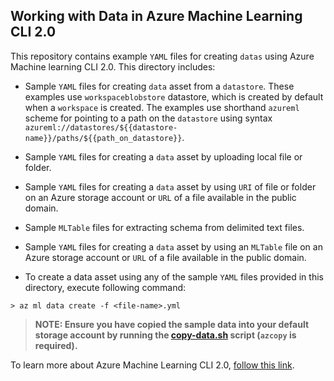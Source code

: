 ## Working with Data in Azure Machine Learning CLI 2.0
This repository contains example `YAML` files for creating `datas` using Azure Machine learning CLI 2.0. This directory includes:

- Sample `YAML` files for creating `data` asset from a `datastore`. These examples use `workspaceblobstore` datastore, which is created by default when a `workspace` is created. The examples use shorthand `azureml` scheme for pointing to a path on the `datastore` using syntax `azureml://datastores/${{datastore-name}}/paths/${{path_on_datastore}}`. 
- Sample `YAML` files for creating a `data` asset by uploading local file or folder.
- Sample `YAML` files for creating a `data` asset by using `URI` of file or folder on an Azure storage account or `URL` of a file available in the public domain.
- Sample `MLTable` files for extracting schema from delimited text files.
- Sample `YAML` files for creating a `data` asset by using an `MLTable` file on an Azure storage account or `URL` of a file available in the public domain.

- To create a data asset using any of the sample `YAML` files provided in this directory, execute following command:
```cli
> az ml data create -f <file-name>.yml
```

> **NOTE: Ensure you have copied the sample data into your default storage account by running the [copy-data.sh](../../../setup-repo/copy-data.sh) script (`azcopy` is required).**

To learn more about Azure Machine Learning CLI 2.0, [follow this link](https://docs.microsoft.com/en-us/azure/machine-learning/how-to-configure-cli).